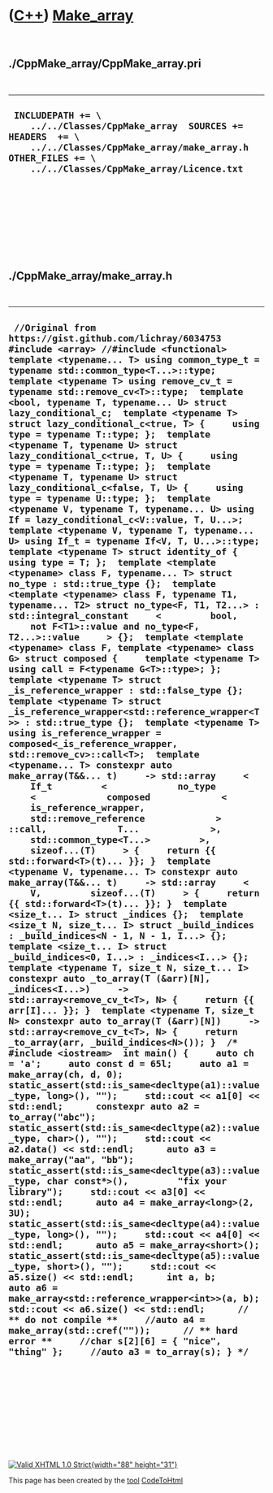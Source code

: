 



 

 

 

 

 

([C++](Cpp.htm)) [Make\_array](CppMake_array.htm)
=================================================

 

./CppMake\_array/CppMake\_array.pri
-----------------------------------

 

  -------------------------------------------------------------------------------------------------------------------------------------------------------------------------------------------
  ` INCLUDEPATH += \     ../../Classes/CppMake_array  SOURCES +=  HEADERS  += \     ../../Classes/CppMake_array/make_array.h  OTHER_FILES += \     ../../Classes/CppMake_array/Licence.txt`
  -------------------------------------------------------------------------------------------------------------------------------------------------------------------------------------------

 

 

 

 

 

./CppMake\_array/make\_array.h
------------------------------

 

  -----------------------------------------------------------------------------------------------------------------------------------------------------------------------------------------------------------------------------------------------------------------------------------------------------------------------------------------------------------------------------------------------------------------------------------------------------------------------------------------------------------------------------------------------------------------------------------------------------------------------------------------------------------------------------------------------------------------------------------------------------------------------------------------------------------------------------------------------------------------------------------------------------------------------------------------------------------------------------------------------------------------------------------------------------------------------------------------------------------------------------------------------------------------------------------------------------------------------------------------------------------------------------------------------------------------------------------------------------------------------------------------------------------------------------------------------------------------------------------------------------------------------------------------------------------------------------------------------------------------------------------------------------------------------------------------------------------------------------------------------------------------------------------------------------------------------------------------------------------------------------------------------------------------------------------------------------------------------------------------------------------------------------------------------------------------------------------------------------------------------------------------------------------------------------------------------------------------------------------------------------------------------------------------------------------------------------------------------------------------------------------------------------------------------------------------------------------------------------------------------------------------------------------------------------------------------------------------------------------------------------------------------------------------------------------------------------------------------------------------------------------------------------------------------------------------------------------------------------------------------------------------------------------------------------------------------------------------------------------------------------------------------------------------------------------------------------------------------------------------------------------------------------------------------------------------------------------------------------------------------------------------------------------------------------------------------------------------------------------------------------------------------------------------------------------------------------------------------------------------------------------------------------------------------------------------------------------------------------------------------------------------------------------------------------------------------------------------------------------------------------------------------------------------------------------------------------------------------------------------------------------------------------------------------------------------------------------------------------------------------------------------------------------------------------------------------------------------------------------------------------------------
  ` //Original from https://gist.github.com/lichray/6034753  #include <array> //#include <functional>  template <typename... T> using common_type_t = typename std::common_type<T...>::type;  template <typename T> using remove_cv_t = typename std::remove_cv<T>::type;  template <bool, typename T, typename... U> struct lazy_conditional_c;  template <typename T> struct lazy_conditional_c<true, T> {     using type = typename T::type; };  template <typename T, typename U> struct lazy_conditional_c<true, T, U> {     using type = typename T::type; };  template <typename T, typename U> struct lazy_conditional_c<false, T, U> {     using type = typename U::type; };  template <typename V, typename T, typename... U> using If = lazy_conditional_c<V::value, T, U...>;  template <typename V, typename T, typename... U> using If_t = typename If<V, T, U...>::type;  template <typename T> struct identity_of {     using type = T; };  template <template <typename> class F, typename... T> struct no_type : std::true_type {};  template <template <typename> class F, typename T1, typename... T2> struct no_type<F, T1, T2...> :     std::integral_constant     <         bool,         not F<T1>::value and no_type<F, T2...>::value     > {};  template <template <typename> class F, template <typename> class G> struct composed {     template <typename T>     using call = F<typename G<T>::type>; };  template <typename T> struct _is_reference_wrapper : std::false_type {};  template <typename T> struct _is_reference_wrapper<std::reference_wrapper<T>> : std::true_type {};  template <typename T> using is_reference_wrapper =     composed<_is_reference_wrapper, std::remove_cv>::call<T>;  template <typename... T> constexpr auto make_array(T&&... t)     -> std::array     <         If_t         <             no_type             <             composed             <                 is_reference_wrapper,                 std::remove_reference             >             ::call,             T...             >,             std::common_type<T...>         >,         sizeof...(T)     > {     return {{ std::forward<T>(t)... }}; }  template <typename V, typename... T> constexpr auto make_array(T&&... t)     -> std::array     <         V,         sizeof...(T)     > {     return {{ std::forward<T>(t)... }}; }  template <size_t... I> struct _indices {};  template <size_t N, size_t... I> struct _build_indices : _build_indices<N - 1, N - 1, I...> {};   template <size_t... I> struct _build_indices<0, I...> : _indices<I...> {};  template <typename T, size_t N, size_t... I> constexpr auto _to_array(T (&arr)[N], _indices<I...>)     -> std::array<remove_cv_t<T>, N> {     return {{ arr[I]... }}; }  template <typename T, size_t N> constexpr auto to_array(T (&arr)[N])     -> std::array<remove_cv_t<T>, N> {     return _to_array(arr, _build_indices<N>()); }  /* #include <iostream>  int main() {     auto ch = 'a';     auto const d = 65l;     auto a1 = make_array(ch, d, 0);     static_assert(std::is_same<decltype(a1)::value_type, long>(), "");     std::cout << a1[0] << std::endl;      constexpr auto a2 = to_array("abc");     static_assert(std::is_same<decltype(a2)::value_type, char>(), "");     std::cout << a2.data() << std::endl;      auto a3 = make_array("aa", "bb");     static_assert(std::is_same<decltype(a3)::value_type, char const*>(),         "fix your library");     std::cout << a3[0] << std::endl;      auto a4 = make_array<long>(2, 3U);     static_assert(std::is_same<decltype(a4)::value_type, long>(), "");     std::cout << a4[0] << std::endl;      auto a5 = make_array<short>();     static_assert(std::is_same<decltype(a5)::value_type, short>(), "");     std::cout << a5.size() << std::endl;      int a, b;     auto a6 = make_array<std::reference_wrapper<int>>(a, b);     std::cout << a6.size() << std::endl;      // ** do not compile **     //auto a4 = make_array(std::cref(""));      // ** hard error **     //char s[2][6] = { "nice", "thing" };     //auto a3 = to_array(s); } */`
  -----------------------------------------------------------------------------------------------------------------------------------------------------------------------------------------------------------------------------------------------------------------------------------------------------------------------------------------------------------------------------------------------------------------------------------------------------------------------------------------------------------------------------------------------------------------------------------------------------------------------------------------------------------------------------------------------------------------------------------------------------------------------------------------------------------------------------------------------------------------------------------------------------------------------------------------------------------------------------------------------------------------------------------------------------------------------------------------------------------------------------------------------------------------------------------------------------------------------------------------------------------------------------------------------------------------------------------------------------------------------------------------------------------------------------------------------------------------------------------------------------------------------------------------------------------------------------------------------------------------------------------------------------------------------------------------------------------------------------------------------------------------------------------------------------------------------------------------------------------------------------------------------------------------------------------------------------------------------------------------------------------------------------------------------------------------------------------------------------------------------------------------------------------------------------------------------------------------------------------------------------------------------------------------------------------------------------------------------------------------------------------------------------------------------------------------------------------------------------------------------------------------------------------------------------------------------------------------------------------------------------------------------------------------------------------------------------------------------------------------------------------------------------------------------------------------------------------------------------------------------------------------------------------------------------------------------------------------------------------------------------------------------------------------------------------------------------------------------------------------------------------------------------------------------------------------------------------------------------------------------------------------------------------------------------------------------------------------------------------------------------------------------------------------------------------------------------------------------------------------------------------------------------------------------------------------------------------------------------------------------------------------------------------------------------------------------------------------------------------------------------------------------------------------------------------------------------------------------------------------------------------------------------------------------------------------------------------------------------------------------------------------------------------------------------------------------------------------------------------------------------------------

 

 

 

 

 





 

[![Valid XHTML 1.0 Strict](valid-xhtml10.png){width="88"
height="31"}](http://validator.w3.org/check?uri=referer)

This page has been created by the [tool](Tools.htm)
[CodeToHtml](ToolCodeToHtml.htm)

